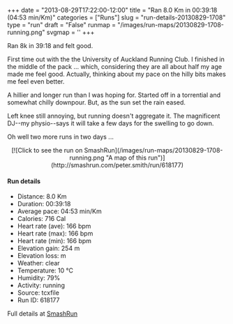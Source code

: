+++
date = "2013-08-29T17:22:00-12:00"
title = "Ran 8.0 Km in 00:39:18 (04:53 min/Km)"
categories = ["Runs"]
slug = "run-details-20130829-1708"
type = "run"
draft = "False"
runmap = "/images/run-maps/20130829-1708-running.png"
svgmap = '<polyline points="19 42, 21 40, 21 39, 22 39, 32 29, 32 26, 30 25, 29 21, 27 19, 23 17, 25 13, 33 15, 37 17, 47 21, 62 25, 91 25, 100 28, 99 32, 84 55, 80 59, 67 64, 62 75, 51 86, 40 86, 26 82, 22 72, 11 69, 0 62, 18 42">'
+++

Ran 8k in 39:18 and felt good. 

First time out with the the University of Auckland Running Club. I finished in the middle of the pack ... which, considering they are all about half my age made me feel good. Actually, thinking about my pace on the hilly bits makes me feel even better. 

A hillier and longer run than I was hoping for. Started off in a torrential and somewhat chilly downpour. But, as the sun set the rain eased.  

Left knee still annoying, but running doesn't aggregate it. The magnificent DJ--my physio--says it will take a few days for the swelling to go down. 

Oh well two more runs in two days ...




 

<!--more-->

<center>
[![Click to see the run on SmashRun](/images/run-maps/20130829-1708-running.png "A map of this run")](http://smashrun.com/peter.smith/run/618177)
</center>

#### Run details

* Distance: 8.0 Km
* Duration: 00:39:18
* Average pace: 04:53 min/Km
* Calories: 716 Cal
* Heart rate (ave): 166 bpm
* Heart rate (max): 166 bpm
* Heart rate (min): 166 bpm
* Elevation gain: 254 m
* Elevation loss:  m
* Weather: clear
* Temperature: 10 &deg;C
* Humidity: 79%
* Activity: running
* Source: tcxfile
* Run ID: 618177

Full details at [SmashRun](http://smashrun.com/peter.smith/run/618177)